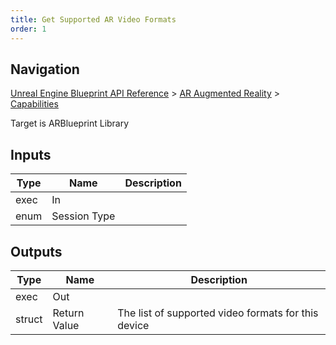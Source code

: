 ```yaml
---
title: Get Supported AR Video Formats
order: 1
---
```

## Navigation

[Unreal Engine Blueprint API Reference](https://dev.epicgames.com/documentation/en-us/unreal-engine/BlueprintAPI) > [AR Augmented Reality](https://dev.epicgames.com/documentation/en-us/unreal-engine/BlueprintAPI/ARAugmentedReality) > [Capabilities](https://dev.epicgames.com/documentation/en-us/unreal-engine/BlueprintAPI/ARAugmentedReality/Capabilities)

Target is ARBlueprint Library

## Inputs

| Type | Name | Description |
| --- | --- | --- |
| exec | In |  |
| enum | Session Type |  |

## Outputs

| Type | Name | Description |
| --- | --- | --- |
| exec | Out |  |
| struct | Return Value | The list of supported video formats for this device |

